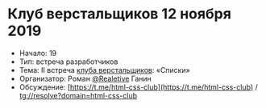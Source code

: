 # Клуб верстальщиков 12 ноября 2019

- Начало: 19
- Тип: встреча разработчиков
- Тема: II встреча [клуба верстальщиков](/events/_recurrence/html-css-club.md): «Списки»
- Организатор: Роман [@Realetive](https://twitter.com/Realetive) Ганин
- Обсуждение: [https://t.me/html-css-club](https://t.me/html-css-club) /  [tg://resolve?domain=html-css-club](tg://resolve?domain=html-css-club)
